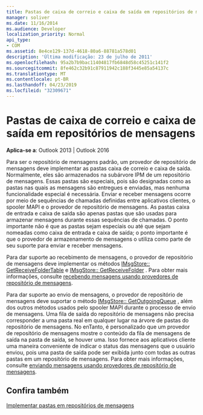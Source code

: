 ```yaml
---
title: Pastas de caixa de correio e caixa de saída em repositórios de mensagens
manager: soliver
ms.date: 11/16/2014
ms.audience: Developer
localization_priority: Normal
api_type:
- COM
ms.assetid: 8e4ce129-137d-4618-80a6-88781a578d01
description: 'Última modificação: 23 de julho de 2011'
ms.openlocfilehash: 95a2b7b9bac11404817fb6848d58c45251c141f2
ms.sourcegitcommit: 8fe462c32b91c87911942c188f3445e85a54137c
ms.translationtype: MT
ms.contentlocale: pt-BR
ms.lasthandoff: 04/23/2019
ms.locfileid: "32309671"
---
```

# <a name="inbox-and-outbox-folders-in-message-stores"></a>Pastas de caixa de correio e caixa de saída em repositórios de mensagens

  
  
**Aplica-se a**: Outlook 2013 | Outlook 2016 
  
Para ser o repositório de mensagens padrão, um provedor de repositório de mensagens deve implementar as pastas caixa de correio e caixa de saída. Normalmente, eles são armazenados na subárvore IPM de um repositório de mensagens. Essas pastas são especiais, pois são designadas como as pastas nas quais as mensagens são entregues e enviadas, mas nenhuma funcionalidade especial é necessária. Enviar e receber mensagens ocorre por meio de sequências de chamadas definidas entre aplicativos clientes, o spooler MAPI e o provedor de repositório de mensagens. As pastas caixa de entrada e caixa de saída são apenas pastas que são usadas para armazenar mensagens durante essas sequências de chamadas. O ponto importante não é que as pastas sejam especiais ou até que sejam nomeadas como caixa de entrada e caixa de saída; o ponto importante é que o provedor de armazenamento de mensagens o utiliza como parte de seu suporte para enviar e receber mensagens.
  
Para dar suporte ao recebimento de mensagens, o provedor de repositório de mensagens deve implementar os métodos [IMsgStore:: GetReceiveFolderTable](imsgstore-getreceivefoldertable.md) e [IMsgStore:: GetReceiveFolder](imsgstore-getreceivefolder.md) . Para obter mais informações, consulte [recebendo mensagens usando provedores de repositório de mensagens](receiving-messages-by-using-message-store-providers.md).
  
Para dar suporte ao envio de mensagens, o provedor de repositório de mensagens deve suportar o método [IMsgStore:: GetOutgoingQueue](imsgstore-getoutgoingqueue.md) , além dos outros métodos usados pelo spooler MAPI durante o processo de envio de mensagens. Uma fila de saída do repositório de mensagens não precisa corresponder a uma pasta real em qualquer lugar na árvore de pastas do repositório de mensagens. No enTanto, é personalizado que um provedor de repositório de mensagens mostre o conteúdo da fila de mensagens de saída na pasta de saída, se houver uma. Isso fornece aos aplicativos cliente uma maneira conveniente de indicar o status das mensagens que o usuário enviou, pois uma pasta de saída pode ser exibida junto com todas as outras pastas em um repositório de mensagens. Para obter mais informações, consulte [enviando mensagens usando provedores de repositório de mensagens](sending-messages-by-using-message-store-providers.md).
  
## <a name="see-also"></a>Confira também



[Implementar pastas em repositórios de mensagens](implementing-folders-in-message-stores.md)

